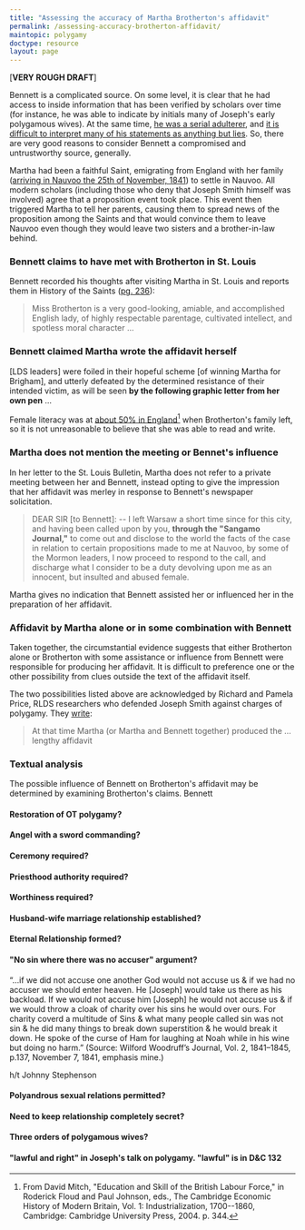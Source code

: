 ```yaml
---
title: "Assessing the accuracy of Martha Brotherton's affidavit"
permalink: /assessing-accuracy-brotherton-affidavit/
maintopic: polygamy
doctype: resource
layout: page
---
```


[**VERY ROUGH DRAFT**]

Bennett is a complicated source.  On some level, it is clear that he had access to inside information that has been verified by scholars over time (for instance, he was able to indicate by initials many of Joseph's early polygamous wives).  At the same time, [he was a serial adulterer](http://mormonpolygamydocuments.org/john-c-bennett-joseph-smiths-polygamy-addressing-question-reliability/), and [it is difficult to interpret many of his statements as anything but lies](https://archive.org/stream/jmormhist.42.3.0094#page/n1/mode/1up).  So, there are very good reasons to consider Bennett a compromised and untrustworthy source, generally.

Martha had been a faithful Saint, emigrating from England with her family ([arriving in Nauvoo the 25th of November, 1841](http://restorationbookstore.org/articles/nopolygamy/jsfp-vol2/2chp1.htm)) to settle in Nauvoo.  All modern scholars (including those who deny that Joseph Smith himself was involved) agree that a proposition event took place.  This event then triggered Martha to tell her parents, causing them to spread news of the proposition among the Saints and that would convince them to leave Nauvoo even though they would leave two sisters and a brother-in-law behind.

### Bennett claims to have met with Brotherton in St. Louis

Bennett recorded his thoughts after visiting Martha in St. Louis and reports them in History of the Saints ([pg. 236](https://archive.org/stream/historysaints00benngoog#page/n247)):

> Miss Brotherton is a very good-looking, amiable, and accomplished English
> lady, of highly respectable parentage, cultivated intellect, and spotless
> moral character ...

### Bennett claimed Martha wrote the affidavit herself

[LDS leaders] were foiled in their hopeful scheme [of winning Martha for Brigham], and utterly defeated by the determined resistance of their intended victim, as will be seen **by the following graphic letter from her own pen** ...

Female literacy was at [about 50% in England](https://www1.umassd.edu/ir/resources/laboreducation/literacy.pdf)[^britishlabourforce] when Brotherton's family left, so it is not unreasonable to believe that she was able to read and write.

### Martha does not mention the meeting or Bennet's influence

In her letter to the St. Louis Bulletin, Martha does not refer to a private meeting between her and Bennett, instead opting to give the impression that her affidavit was merley in response to Bennett's newspaper solicitation.

> DEAR SIR [to Bennett]: -- I left Warsaw a short time since for this city, and having been called upon by you, **through the "Sangamo Journal,"** to come out and disclose to the world the facts of the case in relation to certain propositions made to me at Nauvoo, by some of the Mormon leaders, I now proceed to respond to the call, and discharge what I consider to be a duty devolving upon me as an innocent, but insulted and abused female. 

Martha gives no indication that Bennett assisted her or influenced her in the preparation of her affidavit.

### Affidavit by Martha alone or in some combination with Bennett

Taken together, the circumstantial evidence suggests that either Brotherton alone or Brotherton with some assistance or influence from Bennett were responsible for producing her affidavit.  It is difficult to preference one or the other possibility from clues outside the text of the affidavit itself.

The two possibilities listed above are acknowledged by Richard and Pamela Price, RLDS researchers who defended Joseph Smith against charges of polygamy.  They [write](http://restorationbookstore.org/articles/nopolygamy/jsfp-vol2/2chp1.htm):

> At that time Martha (or Martha and Bennett together) produced the ... lengthy affidavit

### Textual analysis

The possible influence of Bennett on Brotherton's affidavit may be determined
by examining Brotherton's claims.  Bennett 

#### Restoration of OT polygamy?

#### Angel with a sword commanding?

#### Ceremony required?

#### Priesthood authority required?

#### Worthiness required?

#### Husband-wife marriage relationship established?

#### Eternal Relationship formed?

#### "No sin where there was no accuser" argument?


“…if we did not accuse one another God would not accuse us & if we had no accuser we should enter heaven. He [Joseph] would take us there as his backload. If we would not accuse him [Joseph] he would not accuse us & if we would throw a cloak of charity over his sins he would over ours. For charity coverd a multitude of Sins & what many people called sin was not sin & he did many things to break down superstition & he would break it down. He spoke of the curse of Ham for laughing at Noah while in his wine but doing no harm.” (Source: Wilford Woodruff’s Journal, Vol. 2, 1841–1845, p.137, November 7, 1841, emphasis mine.)

h/t Johnny Stephenson

#### Polyandrous sexual relations permitted?

#### Need to keep relationship completely secret?

#### Three orders of polygamous wives?

#### "lawful and right" in Joseph's talk on polygamy.  "lawful" is in D&C 132


[^britishlabourforce]: From David Mitch, "Education and Skill of the British Labour Force," in Roderick Floud and Paul Johnson, eds., The Cambridge Economic History of Modern Britain, Vol. 1: Industrialization, 1700--1860, Cambridge: Cambridge University Press, 2004. p. 344.
